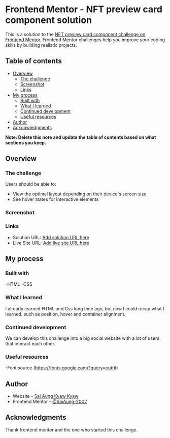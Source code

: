 # Frontend Mentor - NFT preview card component solution

This is a solution to the [NFT preview card component challenge on Frontend Mentor](https://www.frontendmentor.io/challenges/nft-preview-card-component-SbdUL_w0U). Frontend Mentor challenges help you improve your coding skills by building realistic projects.

## Table of contents

- [Overview](#overview)
  - [The challenge](#the-challenge)
  - [Screenshot](#screenshot)
  - [Links](#links)
- [My process](#my-process)
  - [Built with](#built-with)
  - [What I learned](#what-i-learned)
  - [Continued development](#continued-development)
  - [Useful resources](#useful-resources)
- [Author](#author)
- [Acknowledgments](#acknowledgments)

**Note: Delete this note and update the table of contents based on what sections you keep.**

## Overview

### The challenge

Users should be able to:

- View the optimal layout depending on their device's screen size
- See hover states for interactive elements

### Screenshot



### Links

- Solution URL: [Add solution URL here](https://your-solution-url.com)
- Live Site URL: [Add live site URL here](https://your-live-site-url.com)

## My process

### Built with

-HTML
-CSS


### What I learned

I already learned HTML and Css long time ago, but now I could recap what I learned.
such as position, hover and container alignment.


### Continued development

We can develop this challenge into a big social website with a lot of users that interact each other.

### Useful resources

-Font source (https://fonts.google.com/?query=outfit)

## Author

- Website - [Sai Aung Kyaw Kyaw](https://www.your-site.com)
- Frontend Mentor - [@SaiAung-2002](https://www.frontendmentor.io/profile/SaiAung-2002)


## Acknowledgments

Thank frontend mentor and the one who started this challenge.
